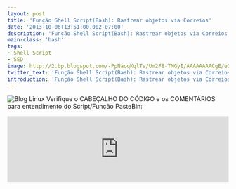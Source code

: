 ```yaml
---
layout: post
title: 'Função Shell Script(Bash): Rastrear objetos via Correios'
date: '2013-10-06T13:51:00.002-07:00'
description: 'Função Shell Script(Bash): Rastrear objetos via Correios'
main-class: 'bash'
tags:
- Shell Script
- SED
image: http://2.bp.blogspot.com/-PpNaoqKqlTs/Um2F8-TMGyI/AAAAAAAACgE/e24KsmaIQ38/s72-c/correios-shell.jpg
twitter_text: 'Função Shell Script(Bash): Rastrear objetos via Correios'
introduction: 'Função Shell Script(Bash): Rastrear objetos via Correios'
---
```

![Blog Linux](http://2.bp.blogspot.com/-PpNaoqKqlTs/Um2F8-TMGyI/AAAAAAAACgE/e24KsmaIQ38/s320/correios-shell.jpg "Blog Linux")
Verifique o CABEÇALHO DO CÓDIGO  e os COMENTÁRIOS para entendimento do Script/Função
PasteBin:
<iframe src="http://pastebin.com/raw/90stK1VC" style="border:none;width:100%;"><iframe> 
CodeBlog:
#!/bin/bash
# --------------------------------------
# ./rastreamento.sh
#
# Função Shell Script(Bash): Rastrear objetos via Correios.
#
# Uso: ./rastreamento.sh [código da encomenda]
#
# Ex.: ./rastreamento.sh DI781874650BR
#
# Autor: Marcos da B. M. Oliveira , http://www.terminalroot.com.br/
# Desde: Dom 06 Out 2013 17:34:05 BRT 
# Licença: GPL
# --------------------------------------
rastreamento(){
url='http://websro.correios.com.br/sro_bin/txect01$.QueryList'
# imprime em amarelo
echo -e "\033[1;33m"
for codigo
 do
  # baixa a url
  lynx -source "$url?P_LINGUA=001&amp;P_TIPO=001&amp;P_COD_UNI=$codigo" |
  
  # deixa só as linhas que contém a string rowspan (que contém os dados do rastreamento), as demais são apagadas
  sed '/rowspan/!d' | 
  
  # substitui tudo entre  por espaço em branco
  sed 's// /g' |
  
  # insere o texto abaixo na primeira linha
  sed -e "1s/^/\n\nO RASTREAMENTO DO SEU OBJETO $1 É:\n\n/" |
  
  # limpa todas as tags e imprime uma linha em branco com echo
  sed -e 's/]*>//g' &amp;&amp; echo
  
  
 done
 
# finaliza a cor
echo -e "\033[0m"
}
rastreamento $1

